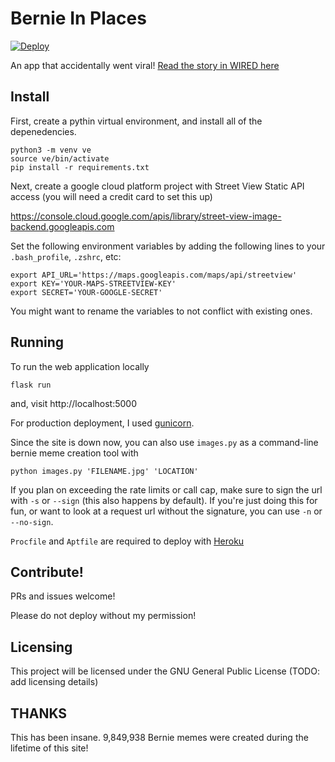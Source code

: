 # Bernie In Places
[![Deploy](https://www.herokucdn.com/deploy/button.svg)](https://heroku.com/deploy)

An app that accidentally went viral! [Read the story in WIRED here](https://www.wired.com/story/bernie-sanders-meme-street-view-site/)

## Install 

First, create a pythin virtual environment, and install all of the depenedencies. 
```
python3 -m venv ve
source ve/bin/activate
pip install -r requirements.txt
```

Next, create a google cloud platform project with Street View Static API access (you will need a credit card to set this up)

https://console.cloud.google.com/apis/library/street-view-image-backend.googleapis.com

Set the following environment variables by adding the following lines to your `.bash_profile`, `.zshrc`, etc:
```
export API_URL='https://maps.googleapis.com/maps/api/streetview'
export KEY='YOUR-MAPS-STREETVIEW-KEY'
export SECRET='YOUR-GOOGLE-SECRET'
```

You might want to rename the variables to not conflict with existing ones.

## Running 

To run the web application locally
```
flask run
```
and, visit http://localhost:5000

For production deployment, I used [gunicorn](https://gunicorn.org/). 

Since the site is down now, you can also use `images.py` as a command-line bernie meme creation tool with
```
python images.py 'FILENAME.jpg' 'LOCATION' 
```

If you plan on exceeding the rate limits or call cap, make sure to sign the url with `-s` or `--sign` (this also happens by default). If you're just doing this for fun, or want to look at a request url without the signature, you can use `-n` or `--no-sign`.


`Procfile` and `Aptfile` are required to deploy with [Heroku](https://heroku.com/)

## Contribute!
PRs and issues welcome!

Please do not deploy without my permission!

## Licensing
This project will be licensed under the GNU General Public License (TODO: add licensing details)

## THANKS
This has been insane. 9,849,938 Bernie memes were created during the lifetime of this site! 
